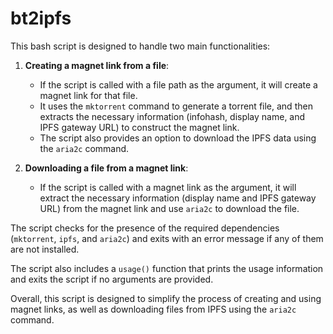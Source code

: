 # bt2ipfs
This bash script is designed to handle two main functionalities:

1. **Creating a magnet link from a file**:
   - If the script is called with a file path as the argument, it will create a magnet link for that file.
   - It uses the `mktorrent` command to generate a torrent file, and then extracts the necessary information (infohash, display name, and IPFS gateway URL) to construct the magnet link.
   - The script also provides an option to download the IPFS data using the `aria2c` command.

2. **Downloading a file from a magnet link**:
   - If the script is called with a magnet link as the argument, it will extract the necessary information (display name and IPFS gateway URL) from the magnet link and use `aria2c` to download the file.

The script checks for the presence of the required dependencies (`mktorrent`, `ipfs`, and `aria2c`) and exits with an error message if any of them are not installed.

The script also includes a `usage()` function that prints the usage information and exits the script if no arguments are provided.

Overall, this script is designed to simplify the process of creating and using magnet links, as well as downloading files from IPFS using the `aria2c` command.

